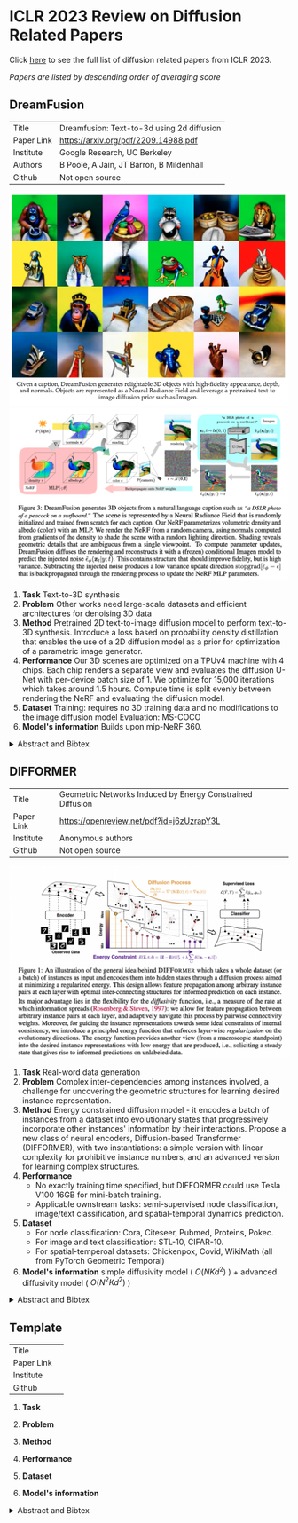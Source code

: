 # ICLR 2023 Review on Diffusion Related Papers
Click [here](https://docs.google.com/spreadsheets/d/1WwhM-YvEBJnLk45uC_JLv2maA4tFbGwx4UYs9I2sXTY/edit?usp=sharing) to see the full list of diffusion related papers from ICLR 2023.

*Papers are listed by descending order of averaging score*
## DreamFusion
| | |
|--|--|
|Title|Dreamfusion: Text-to-3d using 2d diffusion|
|Paper Link|https://arxiv.org/pdf/2209.14988.pdf |
|Institute |Google Research, UC Berkeley|
| Authors |B Poole, A Jain, JT Barron, B Mildenhall
| Github|Not open source|

![](img/0001.png)
![](img/0002.png)
1. **Task**
	Text-to-3D synthesis
2. **Problem**
	Other works need large-scale datasets and efficient architectures for denoising 3D data
3. **Method**
	Pretrained 2D text-to-image diffusion model to perform text-to-3D synthesis. 
	Introduce a loss based on probability density distillation that enables the use of a 2D diffusion model as a prior for optimization of a parametric image generator.
4. **Performance**
	Our 3D scenes are optimized on a TPUv4 machine with 4 chips. Each chip renders a separate view and evaluates the diffusion U-Net with per-device batch size of 1. We optimize for 15,000 iterations which takes around 1.5 hours. Compute time is split evenly between rendering the NeRF and evaluating the diffusion model.
5. **Dataset**
	Training: requires no 3D training data and no modifications to the image diffusion model
	Evaluation: MS-COCO
6. **Model's information**
	Builds upon mip-NeRF 360.

<details>  
	<summary>Abstract and Bibtex</summary>  
	<p> 
	Recent breakthroughs in text-to-image synthesis have been driven by diffusion models trained on billions of image-text pairs. Adapting this approach to 3D synthesis would require large-scale datasets of labeled 3D data and efficient architectures for denoising 3D data, neither of which currently exist. In this work, we circumvent these limitations by using a pretrained 2D text-to-image diffusion model to perform text-to-3D synthesis. We introduce a loss based on probability density distillation that enables the use of a 2D diffusion model as a prior for optimization of a parametric image generator. Using this loss in a DeepDream-like procedure, we optimize a randomly-initialized 3D model (a Neural Radiance Field, or NeRF) via gradient descent such that its 2D renderings from random angles achieve a low loss. The resulting 3D model of the given text can be viewed from any angle, relit by arbitrary illumination, or composited into any 3D environment. Our approach requires no 3D training data and no modifications to the image diffusion model, demonstrating the effectiveness of pretrained image diffusion models as priors. See dreamfusion3d.github.io for a more immersive view into our 3D results.
	</p> 
	
	<pre><code>
	@article{poole2022dreamfusion,
	title={Dreamfusion: Text-to-3d using 2d diffusion},
	author={Poole, Ben and Jain, Ajay and Barron, Jonathan T and Mildenhall, Ben},
	journal={arXiv preprint arXiv:2209.14988},
	year={2022}
	}
	</code></pre>
</details>

## DIFFORMER
| | |
|--|--|
|Title| Geometric Networks Induced by Energy Constrained Diffusion|
|Paper Link|https://openreview.net/pdf?id=j6zUzrapY3L |
|Institute | Anonymous authors|
| Github| Not open source|

![](img/0003.png)
1. **Task**
	Real-word data generation
2. **Problem**
	Complex inter-dependencies among instances involved,  a challenge for uncovering the geometric structures for learning desired instance representation. 
3. **Method**
	 Energy constrained diffusion model - it encodes a batch of instances from a dataset into evolutionary states that progressively incorporate other instances' information by their interactions.
	Propose a new class of neural encoders, Diffusion-based Transformer (DIFFORMER), with two instantiations: a simple version with linear complexity for prohibitive instance numbers, and an advanced version for learning complex structures.
4. **Performance**
	- No exactly training time specified, but DIFFORMER could use Tesla V100 16GB for mini-batch training.
	- Applicable ownstream tasks: semi-supervised node classification, image/text classification, and spatial-temporal dynamics prediction.
5. **Dataset**
	 - For node classification: Cora, Citeseer, Pubmed, Proteins, Pokec.
	 - For image and text classification: STL-10, CIFAR-10.
	 - For spatial-temperoal datasets: Chickenpox, Covid, WikiMath (all from PyTorch Geometric Temporal)
6. **Model's information**
	simple diffusivity model ( $O(NKd^2)$ ) + advanced diffusivity model ( $O(N^2Kd^2)$ )

<details>  
	<summary>Abstract and Bibtex</summary>  
	<p> 
	  Real-world data generation often involves complex inter-dependencies among instances, violating the IID-data hypothesis of standard learning paradigms and posing a challenge for uncovering the geometric structures for learning desired instance representations. To this end, we introduce an energy constrained diffusion model which encodes a batch of instances from a dataset into evolutionary states that progressively incorporate other instances’ information by their interactions. The diffusion process is constrained by descent criteria w.r.t. a principled energy function that characterizes the global consistency of instance representations over latent structures. We provide rigorous theory that implies closed-form optimal estimates for the pairwise diffusion strength among arbitrary instance pairs, which gives rise to a new class of neural encoders, dubbed as DIFFORMER, with two instantiations: a simple version with linear complexity for prohibitive instance numbers, and an advanced version for learning complex structures. Experiments highlight the wide applicability of our model as a general-purpose encoder backbone with superior performance in various tasks, such as semi-supervised node classification, image/text classification, and spatial-temporal dynamics prediction.
	</p> 
	
	<pre><code>
	Currently, no BibTex provided since it is anonymous
	</code></pre>

</details>






## Template
| | |
|--|--|
|Title| |
|Paper Link| |
|Institute ||
| Github||

1. **Task**
	
2. **Problem**
	
3. **Method**
	
4. **Performance**
	
5. **Dataset**
	
6. **Model's information**
	

<details>  
	<summary>Abstract and Bibtex</summary>  
	<p> 
	  
	</p> 
	
	<pre><code>
	
	</code></pre>

</details>



